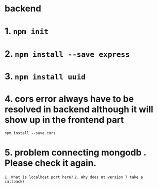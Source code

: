 # backend

# 1. `npm init`

# 2. `npm install --save express`

# 3. `npm install uuid`

# 4. cors error always have to be resolved in backend although it will show up in the frontend part

`npm install --save cors`

# 5. problem connecting mongodb . Please check it again.

`1. What is localhost port here?`
`2. Why does nt version 7 take a callback?`
